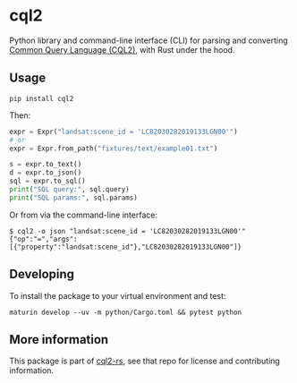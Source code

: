 # cql2

Python library and command-line interface (CLI) for parsing and converting [Common Query Language (CQL2)](https://www.ogc.org/standard/cql2/), with Rust under the hood.

## Usage

```shell
pip install cql2
```

Then:

```python
expr = Expr("landsat:scene_id = 'LC82030282019133LGN00'")
# or
expr = Expr.from_path("fixtures/text/example01.txt")

s = expr.to_text()
d = expr.to_json()
sql = expr.to_sql()
print("SQL query:", sql.query)
print("SQL params:", sql.params)
```

Or from via the command-line interface:

```shell
$ cql2 -o json "landsat:scene_id = 'LC82030282019133LGN00'"
{"op":"=","args":[{"property":"landsat:scene_id"},"LC82030282019133LGN00"]}
```

## Developing

To install the package to your virtual environment and test:

```shell
maturin develop --uv -m python/Cargo.toml && pytest python
```

## More information

This package is part of [cql2-rs](https://github.com/developmentseed/cql2-rs/), see that repo for license and contributing information.
